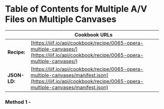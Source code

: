 # Table of Contents for Multiple A/V Files on Multiple Canvases
|              | **Cookbook URLs** |
|--------------|-------------------|
| **Recipe:**  | [https://iiif.io/api/cookbook/recipe/0065-opera-multiple-canvases/](https://iiif.io/api/cookbook/recipe/0065-opera-multiple-canvases/) |
| **JSON-LD:** | [https://iiif.io/api/cookbook/recipe/0065-opera-multiple-canvases/manifest.json](https://iiif.io/api/cookbook/recipe/0065-opera-multiple-canvases/manifest.json) |

### Method 1 - 
